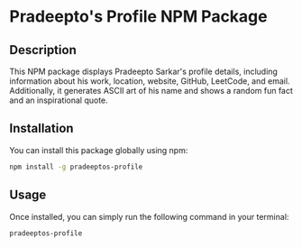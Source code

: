 # Pradeepto's Profile NPM Package

## Description

This NPM package displays Pradeepto Sarkar's profile details, including information about his work, location, website, GitHub, LeetCode, and email. Additionally, it generates ASCII art of his name and shows a random fun fact and an inspirational quote.

## Installation

You can install this package globally using npm:

```bash
npm install -g pradeeptos-profile
```

## Usage

Once installed, you can simply run the following command in your terminal:

```bash
pradeeptos-profile
```

